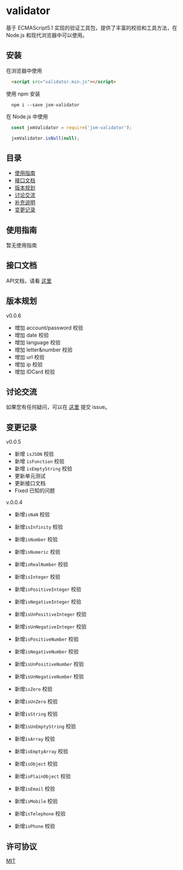 
validator
===========================
基于 ECMAScript5.1 实现的验证工具包，提供了丰富的校验和工具方法，在 Node.js 和现代浏览器中可以使用。

## 安装

在浏览器中使用

```html
  <script src="validator.min.js"></script>
```

使用 npm 安装

```shell
  npm i --save jxm-validator
```

在 Node.js 中使用

```javascript
  const jxmValidator = require('jxm-validator');

  jxmValidator.isNull(null);
```

## 目录

* [使用指南](#使用指南)
* [接口文档](#接口文档)
* [版本规划](#版本规划)
* [讨论交流](#讨论交流)
* [补充说明](#补充说明)
* [变更记录](#变更记录)

## 使用指南

暂无使用指南

## 接口文档

API文档，请看 [这里](https://github.com/sTdobTs/validator/blob/master/docs/APIs.md)

## 版本规划

v0.0.6

* 增加 account/password 校验
* 增加 date 校验
* 增加 language 校验
* 增加 letter&number 校验
* 增加 url 校验
* 增加 ip 校验
* 增加 IDCard 校验

## 讨论交流

如果您有任何疑问，可以在 [这里](https://github.com/sTdobTs/validator/issues) 提交 issue。

## 变更记录

v0.0.5

* 新增 `isJSON` 校验
* 新增 `isFunction` 校验
* 新增 `isEmptyString` 校验
* 更新单元测试
* 更新接口文档
* Fixed 已知的问题

v.0.0.4
* 新增`isNaN` 校验
* 新增`isInfinity` 校验

* 新增`isNumber` 校验
* 新增`isNumeric` 校验
* 新增`isRealNumber` 校验

* 新增`isInteger` 校验
* 新增`isPositiveInteger` 校验
* 新增`isNegativeInteger` 校验
* 新增`isUnPositiveInteger` 校验
* 新增`isUnNegativeInteger` 校验

* 新增`isPositiveNumber` 校验
* 新增`isNegativeNumber` 校验
* 新增`isUnPositiveNumber` 校验
* 新增`isUnNegativeNumber` 校验

* 新增`isZero` 校验
* 新增`isUnZero` 校验

* 新增`isString` 校验
* 新增`isUnEmptyString` 校验

* 新增`isArray` 校验
* 新增`isEmptyArray` 校验

* 新增`isObject` 校验
* 新增`isPlainObject` 校验

* 新增`isEmail` 校验
* 新增`isMobile` 校验
* 新增`isTelephone` 校验
* 新增`isPhone` 校验

## 许可协议

[MIT](LICENSE)

